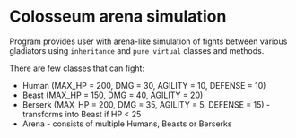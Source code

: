 # Colosseum arena simulation

Program provides user with arena-like simulation of fights between various gladiators using `inheritance` and `pure virtual` classes and methods.

There are few classes that can fight:
- Human (MAX_HP = 200, DMG = 30, AGILITY = 10, DEFENSE = 10)
- Beast (MAX_HP = 150, DMG = 40, AGILITY = 20)
- Berserk (MAX_HP = 200, DMG = 35, AGILITY = 5, DEFENSE = 15) - transforms into Beast if HP < 25
- Arena - consists of multiple Humans, Beasts or Berserks
